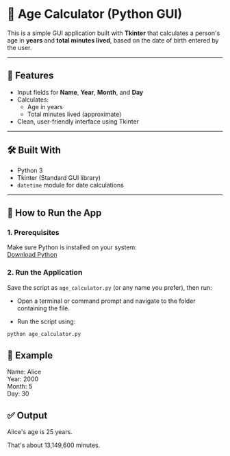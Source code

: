 # 🧮 Age Calculator (Python GUI)

This is a simple GUI application built with **Tkinter** that calculates a person's age in **years** and **total minutes lived**, based on the date of birth entered by the user.

---

## 📌 Features

- Input fields for **Name**, **Year**, **Month**, and **Day**
- Calculates:
  - Age in years
  - Total minutes lived (approximate)
- Clean, user-friendly interface using Tkinter

---

## 🛠️ Built With

- Python 3
- Tkinter (Standard GUI library)
- `datetime` module for date calculations

---

## 🚀 How to Run the App

### 1. Prerequisites
Make sure Python is installed on your system:  
[Download Python](https://www.python.org/downloads/)

### 2. Run the Application

Save the script as `age_calculator.py` (or any name you prefer), then run:

  - Open a terminal or command prompt and navigate to the folder containing the file.

  - Run the script using:

```bash
python age_calculator.py
```

## 📌 Example
Name: Alice  
Year: 2000  
Month: 5  
Day: 30

## ✅ Output
Alice's age is 25 years.

That's about 13,149,600 minutes.
